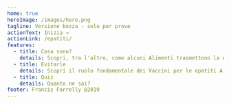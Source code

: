 ```yaml
---
home: true
heroImage: /images/hero.png
tagline: Versione bozza - solo per prove
actionText: Inizia →
actionLink: /epatiti/
features:
  - title: Cosa sono?
    details: Scopri, tra l'altro, come alcuni Alimenti trasmettono la A, liquidi Biologici la B e mentre la C con Contatto sangue-sangue.
  - title: Evitarle
    details: Scopri il ruolo fondamentale dei Vaccini per le epatiti A e B, e cosa si fa per evitare la C.
  - title: Quiz
    details: Quanto ne sai?
footer: Francis Farrelly @2019
---
```


<Share/>

